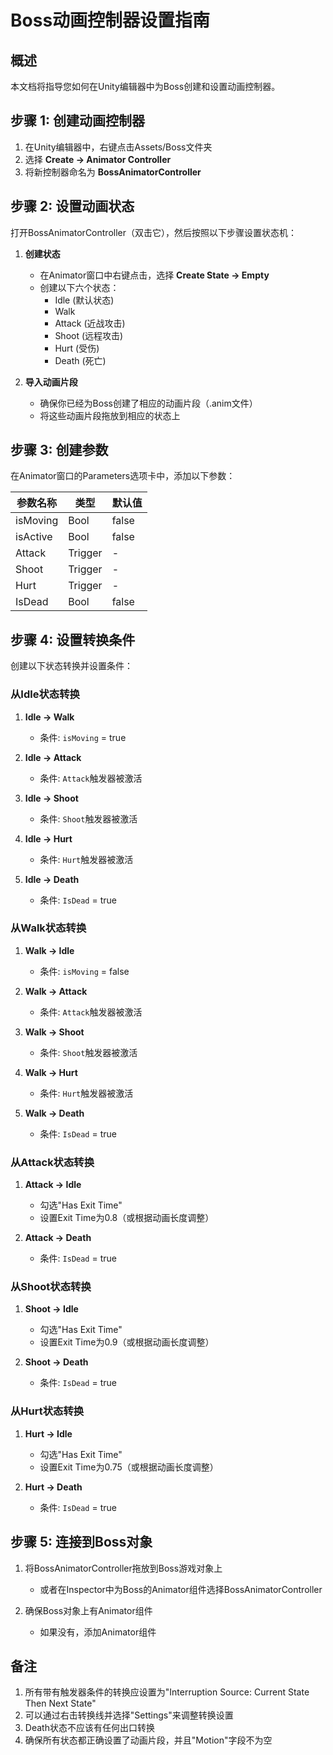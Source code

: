 # Boss动画控制器设置指南

## 概述
本文档将指导您如何在Unity编辑器中为Boss创建和设置动画控制器。

## 步骤 1: 创建动画控制器

1. 在Unity编辑器中，右键点击Assets/Boss文件夹
2. 选择 **Create → Animator Controller**
3. 将新控制器命名为 **BossAnimatorController**

## 步骤 2: 设置动画状态

打开BossAnimatorController（双击它），然后按照以下步骤设置状态机：

1. **创建状态**
   - 在Animator窗口中右键点击，选择 **Create State → Empty**
   - 创建以下六个状态：
     * Idle (默认状态)
     * Walk
     * Attack (近战攻击)
     * Shoot (远程攻击)
     * Hurt (受伤)
     * Death (死亡)

2. **导入动画片段**
   - 确保你已经为Boss创建了相应的动画片段（.anim文件）
   - 将这些动画片段拖放到相应的状态上

## 步骤 3: 创建参数

在Animator窗口的Parameters选项卡中，添加以下参数：

| 参数名称 | 类型    | 默认值 |
|---------|---------|-------|
| isMoving | Bool   | false |
| isActive | Bool   | false |
| Attack  | Trigger | -     |
| Shoot   | Trigger | -     |
| Hurt    | Trigger | -     |
| IsDead  | Bool    | false |

## 步骤 4: 设置转换条件

创建以下状态转换并设置条件：

### 从Idle状态转换
1. **Idle → Walk**
   - 条件: `isMoving` = true

2. **Idle → Attack**
   - 条件: `Attack`触发器被激活

3. **Idle → Shoot**
   - 条件: `Shoot`触发器被激活

4. **Idle → Hurt**
   - 条件: `Hurt`触发器被激活

5. **Idle → Death**
   - 条件: `IsDead` = true

### 从Walk状态转换
1. **Walk → Idle**
   - 条件: `isMoving` = false

2. **Walk → Attack**
   - 条件: `Attack`触发器被激活

3. **Walk → Shoot**
   - 条件: `Shoot`触发器被激活

4. **Walk → Hurt**
   - 条件: `Hurt`触发器被激活

5. **Walk → Death**
   - 条件: `IsDead` = true

### 从Attack状态转换
1. **Attack → Idle**
   - 勾选"Has Exit Time"
   - 设置Exit Time为0.8（或根据动画长度调整）

2. **Attack → Death**
   - 条件: `IsDead` = true

### 从Shoot状态转换
1. **Shoot → Idle**
   - 勾选"Has Exit Time"
   - 设置Exit Time为0.9（或根据动画长度调整）

2. **Shoot → Death**
   - 条件: `IsDead` = true

### 从Hurt状态转换
1. **Hurt → Idle**
   - 勾选"Has Exit Time"
   - 设置Exit Time为0.75（或根据动画长度调整）

2. **Hurt → Death**
   - 条件: `IsDead` = true

## 步骤 5: 连接到Boss对象

1. 将BossAnimatorController拖放到Boss游戏对象上
   - 或者在Inspector中为Boss的Animator组件选择BossAnimatorController

2. 确保Boss对象上有Animator组件
   - 如果没有，添加Animator组件

## 备注

1. 所有带有触发器条件的转换应设置为"Interruption Source: Current State Then Next State"
2. 可以通过右击转换线并选择"Settings"来调整转换设置
3. Death状态不应该有任何出口转换
4. 确保所有状态都正确设置了动画片段，并且"Motion"字段不为空
